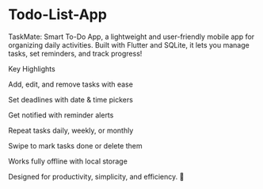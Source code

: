 # Todo-List-App
TaskMate: Smart To-Do App, a lightweight and user-friendly mobile app for organizing daily activities. Built with Flutter and SQLite, it lets you manage tasks, set reminders, and track progress!

Key Highlights

Add, edit, and remove tasks with ease

Set deadlines with date & time pickers

Get notified with reminder alerts

Repeat tasks daily, weekly, or monthly

Swipe to mark tasks done or delete them

Works fully offline with local storage

Designed for productivity, simplicity, and efficiency. 🚀
